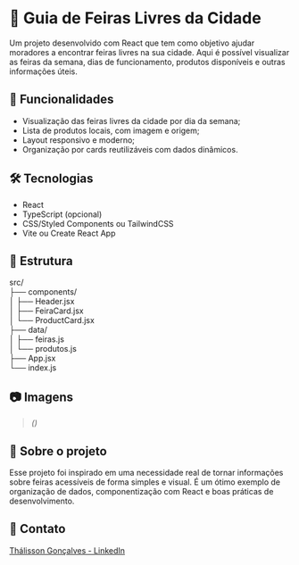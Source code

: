 # 🥕 Guia de Feiras Livres da Cidade

Um projeto desenvolvido com React que tem como objetivo ajudar moradores a encontrar feiras livres na sua cidade. Aqui é possível visualizar as feiras da semana, dias de funcionamento, produtos disponíveis e outras informações úteis.

## 🚀 Funcionalidades

- Visualização das feiras livres da cidade por dia da semana;
- Lista de produtos locais, com imagem e origem;
- Layout responsivo e moderno;
- Organização por cards reutilizáveis com dados dinâmicos.

## 🛠️ Tecnologias

- React
- TypeScript (opcional)
- CSS/Styled Components ou TailwindCSS
- Vite ou Create React App

## 📂 Estrutura

src/ <br/>
├── components/ <br/>
│ ├── Header.jsx <br/>
│ ├── FeiraCard.jsx <br/>
│ └── ProductCard.jsx <br/>
├── data/ <br/>
│ ├── feiras.js <br/>
│ └── produtos.js <br/>
├── App.jsx <br/>
└── index.js<br/>

## 📷 Imagens

> *()*

## 📌 Sobre o projeto

Esse projeto foi inspirado em uma necessidade real de tornar informações sobre feiras acessíveis de forma simples e visual. É um ótimo exemplo de organização de dados, componentização com React e boas práticas de desenvolvimento.

## 📢 Contato

[Thálisson Gonçalves - LinkedIn](https://www.linkedin.com/in/thalissongoncalves/)